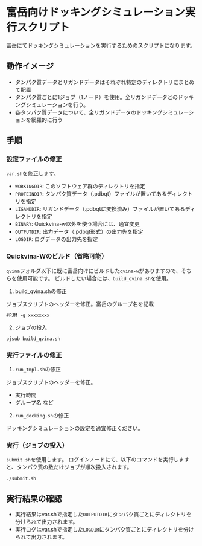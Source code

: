 # 富岳向けドッキングシミュレーション実行スクリプト
富岳にてドッキングシミュレーションを実行するためのスクリプトになります。

## 動作イメージ
- タンパク質データとリガンドデータはそれぞれ特定のディレクトリにまとめて配置
- タンパク質ごとに1ジョブ（1ノード）を使用。全リガンドデータとのドッキングシミュレーションを行う。
- 各タンパク質データについて、全リガンドデータのドッキングシミュレーションを網羅的に行う

## 手順
### 設定ファイルの修正
`var.sh`を修正します。
- `WORKINGDIR`: このソフトウェア群のディレクトリを指定
- `PROTEINDIR`: タンパク質データ（.pdbqt）ファイルが置いてあるディレクトリを指定
- `LIGANDDIR`: リガンドデータ（.pdbqtに変換済み）ファイルが置いてあるディレクトリを指定
- `BINARY`: Quickvina-w以外を使う場合には、適宜変更
- `OUTPUTDIR`: 出力データ（.pdbqt形式）の出力先を指定
- `LOGDIR`: ログデータの出力先を指定

### Quickvina-Wのビルド（省略可能）
`qvina`フォルダ以下に既に富岳向けにビルドした`qvina-w`がありますので、そちらを使用可能です。
ビルドしたい場合には、`build_qvina.sh`を使用。

1. build_qvina.shの修正

ジョブスクリプトのヘッダーを修正。富岳のグループ名を記載
```
#PJM -g xxxxxxxx
```
2. ジョブの投入
```
pjsub build_qvina.sh
```

### 実行ファイルの修正
1. `run_tmpl.sh`の修正

ジョブスクリプトのヘッダーを修正。
- 実行時間
- グループ名
など

2. `run_docking.sh`の修正

ドッキングシミュレーションの設定を適宜修正ください。

### 実行（ジョブの投入）
`submit.sh`を使用します。
ログインノードにて、以下のコマンドを実行しますと、タンパク質の数だけジョブが順次投入されます。
```
./submit.sh
```

## 実行結果の確認
- 実行結果はvar.shで指定した`OUTPUTDIR`にタンパク質ごとにディレクトリを分けられて出力されます。
- 実行ログはvar.shで指定した`LOGDIR`にタンパク質ごとにディレクトリを分けられて出力されます。




